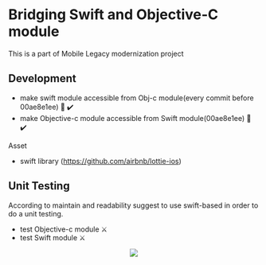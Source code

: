 # Bridging Swift and Objective-C module
This is a part of Mobile Legacy modernization project
## Development
- make swift module accessible from Obj-c module(every commit before 00ae8e1ee) 🎉 ✔️
- make Objective-c module accessible from Swift module(00ae8e1ee) 🎉 ✔️

Asset
- swift library (https://github.com/airbnb/lottie-ios)

## Unit Testing
According to maintain and readability suggest to use swift-based in order to do a unit testing.
- test Objective-c module ⚔️
- test Swift module ⚔️

<p align="center">
  <img src="https://user-images.githubusercontent.com/17498546/123288974-39d4d100-d53a-11eb-9ef3-493883a701b9.gif" />
</p>

